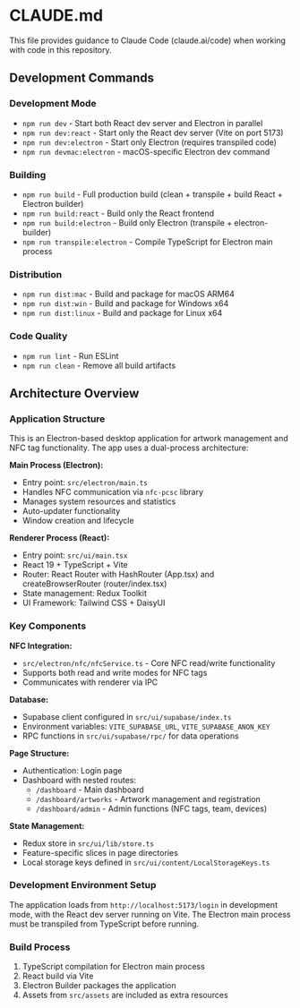# CLAUDE.md

This file provides guidance to Claude Code (claude.ai/code) when working with code in this repository.

## Development Commands

### Development Mode
- `npm run dev` - Start both React dev server and Electron in parallel
- `npm run dev:react` - Start only the React dev server (Vite on port 5173)
- `npm run dev:electron` - Start only Electron (requires transpiled code)
- `npm run devmac:electron` - macOS-specific Electron dev command

### Building
- `npm run build` - Full production build (clean + transpile + build React + Electron builder)
- `npm run build:react` - Build only the React frontend
- `npm run build:electron` - Build only Electron (transpile + electron-builder)
- `npm run transpile:electron` - Compile TypeScript for Electron main process

### Distribution
- `npm run dist:mac` - Build and package for macOS ARM64
- `npm run dist:win` - Build and package for Windows x64
- `npm run dist:linux` - Build and package for Linux x64

### Code Quality
- `npm run lint` - Run ESLint
- `npm run clean` - Remove all build artifacts

## Architecture Overview

### Application Structure
This is an Electron-based desktop application for artwork management and NFC tag functionality. The app uses a dual-process architecture:

**Main Process (Electron):**
- Entry point: `src/electron/main.ts`
- Handles NFC communication via `nfc-pcsc` library
- Manages system resources and statistics
- Auto-updater functionality
- Window creation and lifecycle

**Renderer Process (React):**
- Entry point: `src/ui/main.tsx`
- React 19 + TypeScript + Vite
- Router: React Router with HashRouter (App.tsx) and createBrowserRouter (router/index.tsx)
- State management: Redux Toolkit
- UI Framework: Tailwind CSS + DaisyUI

### Key Components

**NFC Integration:**
- `src/electron/nfc/nfcService.ts` - Core NFC read/write functionality
- Supports both read and write modes for NFC tags
- Communicates with renderer via IPC

**Database:**
- Supabase client configured in `src/ui/supabase/index.ts`
- Environment variables: `VITE_SUPABASE_URL`, `VITE_SUPABASE_ANON_KEY`
- RPC functions in `src/ui/supabase/rpc/` for data operations

**Page Structure:**
- Authentication: Login page
- Dashboard with nested routes:
  - `/dashboard` - Main dashboard
  - `/dashboard/artworks` - Artwork management and registration
  - `/dashboard/admin` - Admin functions (NFC tags, team, devices)

**State Management:**
- Redux store in `src/ui/lib/store.ts`
- Feature-specific slices in page directories
- Local storage keys defined in `src/ui/content/LocalStorageKeys.ts`

### Development Environment Setup
The application loads from `http://localhost:5173/login` in development mode, with the React dev server running on Vite. The Electron main process must be transpiled from TypeScript before running.

### Build Process
1. TypeScript compilation for Electron main process
2. React build via Vite
3. Electron Builder packages the application
4. Assets from `src/assets` are included as extra resources